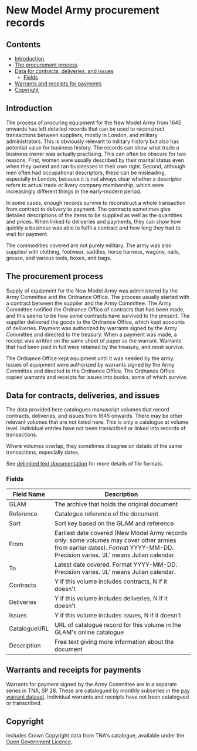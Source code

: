 # New Model Army procurement records

## Contents

- [Introduction](#introduction)
- [The procurement process](#the-procurement-process)
- [Data for contracts, deliveries, and issues](#data-for-contracts-deliveries-and-issues)
  - [Fields](#fields)
- [Warrants and receipts for payments](#warrants-and-receipts-for-payments)
- [Copyright](#copyright)

## Introduction

The process of procuring equipment for the New Model Army from 1645 onwards has left detailed records that can be used to reconstruct transactions between suppliers, mostly in London, and military administrators. This is obviously relevant to military history but also has potential value for business history. The records can show what trade a business owner was actually practising. This can often be obscure for two reasons. First, women were usually described by their marital status even when they owned and ran businesses in their own right. Second, although men often had occupational descriptors, these can be misleading, especially in London, because it is not always clear whether a descriptor refers to actual trade or livery company membership, which were increasingly different things in the early-modern period.

In some cases, enough records survive to reconstruct a whole transaction from contract to delivery to payment. The contracts sometimes give detailed descriptions of the items to be supplied as well as the quantities and prices. When linked to deliveries and payments, they can show how quickly a business was able to fulfil a contract and how long they had to wait for payment.

The commodities covered are not purely military. The army was also supplied with clothing, footwear, saddles, horse harness, wagons, nails, grease, and various tools, boxes, and bags.

## The procurement process

Supply of equipment for the New Model Army was administered by the Army Committee and the Ordnance Office. The process usually started with a contract between the supplier and the Army Committee. The Army Committee notified the Ordnance Office of contracts that had been made, and this seems to be how some contracts have survived to the present. The supplier delivered the goods to the Ordnance Office, which kept accounts of deliveries. Payment was authorized by warrants signed by the Army Committee and directed to the treasury. When a payment was made, a receipt was written on the same sheet of paper as the warrant. Warrants that had been paid in full were retained by the treasury, and most survive.

The Ordnance Office kept equipment until it was needed by the army. Issues of equipment were authorized by warrants signed by the Army Committee and directed to the Ordnance Office. The Ordnance Office copied warrants and receipts for issues into books, some of which survive.

## Data for contracts, deliveries, and issues

The data provided here catalogues manuscript volumes that record contracts, deliveries, and issues from 1645 onwards. There may be other relevant volumes that are not listed here. This is only a catalogue at volume level. Individual entries have not been transcribed or linked into records of transactions.

Where volumes overlap, they sometimes disagree on details of the same transactions, especially dates.

See [delimited text documentation](https://github.com/drgavinr/cc-by-data/blob/main/delimited-text.md) for more details of file formats.

### Fields

| Field Name | Description |
| --- | --- |
| GLAM | The archive that holds the original document |
| Reference | Catalogue reference of the document |
| Sort | Sort key based on the GLAM and reference |
| From | Earliest date covered (New Model Army records only: some volumes may cover other armies from earlier dates). Format YYYY-MM-DD. Precision varies. 'JL' means Julian calendar. |
| To | Latest date covered. Format YYYY-MM-DD. Precision varies. 'JL' means Julian calendar. |
| Contracts | Y if this volume includes contracts, N if it doesn't |
| Deliveries | Y if this volume includes deliveries, N if it doesn't |
| Issues | Y if this volume includes issues, N if it doesn't |
| CatalogueURL | URL of catalogue record for this volume in the GLAM's online catalogue |
| Description | Free text giving more information about the document |

## Warrants and receipts for payments

Warrants for payment signed by the Army Committee are in a separate series in TNA, SP 28. These are catalogued by monthly subseries in the [pay warrant dataset](https://github.com/drgavinr/cc-by-data/tree/main/army-pay/warrants). Individual warrants and receipts have not been catalogued or transcribed.

## Copyright

Includes Crown Copyright data from TNA's catalogue, available under the [Open Government Licence](https://www.nationalarchives.gov.uk/doc/open-government-licence/version/3/).
